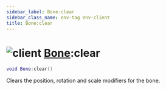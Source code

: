 ```yaml
---
sidebar_label: Bone:clear
sidebar_class_name: env-tag env-client
title: Bone:clear
---
```


# <img src='/img/wiki/client.png' alt='client' data-tag='env-tag' /> [Bone](../bone/README.md):clear

```lua
void Bone:clear()
```

Clears the position, rotation and scale modifiers for the bone.<br/>
